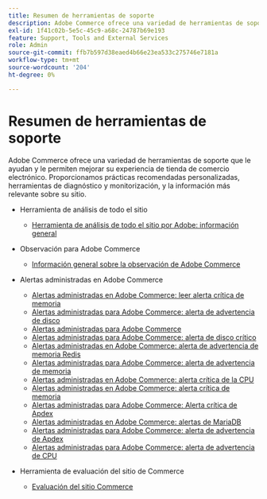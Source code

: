 ```yaml
---
title: Resumen de herramientas de soporte
description: Adobe Commerce ofrece una variedad de herramientas de soporte que le ayudan y le permiten mejorar su experiencia de tienda de comercio electrónico. Proporcionamos prácticas recomendadas personalizadas, herramientas de diagnóstico y monitorización, y la información más relevante sobre su sitio.
exl-id: 1f41c02b-5e5c-45c9-a68c-24787b69e193
feature: Support, Tools and External Services
role: Admin
source-git-commit: ffb7b597d38eaed4b66e23ea533c275746e7181a
workflow-type: tm+mt
source-wordcount: '204'
ht-degree: 0%

---
```


# Resumen de herramientas de soporte

Adobe Commerce ofrece una variedad de herramientas de soporte que le ayudan y le permiten mejorar su experiencia de tienda de comercio electrónico. Proporcionamos prácticas recomendadas personalizadas, herramientas de diagnóstico y monitorización, y la información más relevante sobre su sitio.

* Herramienta de análisis de todo el sitio

   * [Herramienta de análisis de todo el sitio por Adobe: información general](/help/support-tools/site-wide-analysis-tool/swat-tool-overview.md)

* Observación para Adobe Commerce

   * [Información general sobre la observación de Adobe Commerce](https://experienceleague.adobe.com/en/docs/commerce-operations/tools/observation-for-adobe-commerce/intro)

* Alertas administradas en Adobe Commerce
   * [Alertas administradas en Adobe Commerce: leer alerta crítica de memoria](/help/support-tools/managed-alerts-for-adobe-commerce/managed-alerts-on-magento-commerce-redis-memory-critical-alert.md)
   * [Alertas administradas para Adobe Commerce: alerta de advertencia de disco](/help/support-tools/managed-alerts-for-adobe-commerce/managed-alerts-for-magento-commerce-disk-warning-alert.md)
   * [Alertas administradas para Adobe Commerce](/help/support-tools/managed-alerts-for-adobe-commerce/managed-alerts-for-magento-commerce.md)
   * [Alertas administradas para Adobe Commerce: alerta de disco crítico](/help/support-tools/managed-alerts-for-adobe-commerce/managed-alerts-for-magento-commerce-disk-critical-alert.md)
   * [Alertas administradas en Adobe Commerce: alerta de advertencia de memoria Redis](/help/support-tools/managed-alerts-for-adobe-commerce/managed-alerts-on-magento-commerce-redis-memory-warning-alert.md)
   * [Alertas administradas para Adobe Commerce: alerta de advertencia de memoria](/help/support-tools/managed-alerts-for-adobe-commerce/managed-alerts-for-magento-commerce-memory-warning-alert.md)
   * [Alertas administradas en Adobe Commerce: alerta crítica de la CPU](/help/support-tools/managed-alerts-for-adobe-commerce/managed-alerts-on-magento-commerce-cpu-critical-alert.md)
   * [Alertas administradas en Adobe Commerce: alerta crítica de memoria](/help/support-tools/managed-alerts-for-adobe-commerce/managed-alerts-on-magento-commerce-memory-critical-alert.md)
   * [Alertas administradas para Adobe Commerce: Alerta crítica de Apdex](/help/support-tools/managed-alerts-for-adobe-commerce/managed-alerts-for-magento-commerce-apdex-critical-alert.md)
   * [Alertas administradas en Adobe Commerce: alertas de MariaDB](/help/support-tools/managed-alerts-for-adobe-commerce/managed-alerts-on-magento-commerce-mariadb-alerts.md)
   * [Alertas administradas para Adobe Commerce: alerta de advertencia de Apdex](/help/support-tools/managed-alerts-for-adobe-commerce/managed-alerts-for-magento-commerce-apdex-warning-alert.md)
   * [Alertas administradas para Adobe Commerce: alerta de advertencia de CPU](/help/support-tools/managed-alerts-for-adobe-commerce/managed-alerts-for-magento-commerce-cpu-warning-alert.md)
* Herramienta de evaluación del sitio de Commerce
   * [Evaluación del sitio Commerce](https://experienceleague.adobe.com/tools/commerce-site-assessment/index.html)
